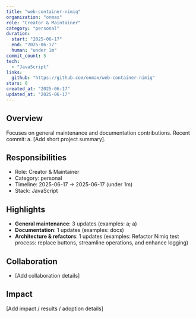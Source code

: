 ```yaml
---
title: "web-container-nimiq"
organization: "onmax"
role: "Creator & Maintainer"
category: "personal"
duration:
  start: "2025-06-17"
  end: "2025-06-17"
  human: "under 1m"
commit_count: 5
tech:
  - "JavaScript"
links:
  github: "https://github.com/onmax/web-container-nimiq"
stars: 0
created_at: "2025-06-17"
updated_at: "2025-06-17"
---
```

## Overview
Focuses on general maintenance and documentation contributions. Recent commit: a. [Add short project summary].

## Responsibilities
- Role: Creator & Maintainer
- Category: personal
- Timeline: 2025-06-17 -> 2025-06-17 (under 1m)
- Stack: JavaScript

## Highlights
- **General maintenance**: 3 updates (examples: a; a)
- **Documentation**: 1 updates (examples: docs)
- **Architecture & refactors**: 1 updates (examples: Refactor Nimiq test process: replace buttons, streamline operations, and enhance logging)

## Collaboration
- [Add collaboration details]

## Impact
[Add impact / results / adoption details]
